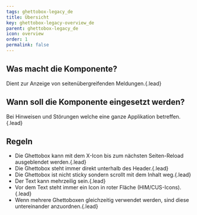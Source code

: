 ```yaml
---
tags: ghettobox-legacy_de
title: Übersicht
key: ghettobox-legacy-overview_de
parent: ghettobox-legacy_de
icon: overview
order: 1
permalink: false  
---
```


## Was macht die Komponente?
Dient zur Anzeige von seitenübergreifenden Meldungen.{.lead}

## Wann soll die Komponente eingesetzt werden? 
Bei Hinweisen und Störungen welche eine ganze Applikation betreffen.{.lead}

## Regeln
* Die Ghettobox kann mit dem X-Icon bis zum nächsten Seiten-Reload ausgeblendet werden.{.lead}
* Die Ghettobox steht immer direkt unterhalb des <sbb-link variant="inline" href="/{{page.lang}}/design-system/legacy/components/header">Header</sbb-link>.{.lead}
* Die Ghettobox ist nicht sticky sondern scrollt mit dem Inhalt weg.{.lead}
* Der Text kann mehrzeilig sein.{.lead}
* Vor dem Text steht immer ein <sbb-link variant="inline" href="/{{page.lang}}/foundation/assets/icons/">Icon</sbb-link> in roter Fläche (HIM/CUS-Icons).{.lead}
* Wenn mehrere Ghettoboxen gleichzeitig verwendet werden, sind diese untereinander anzuordnen.{.lead}